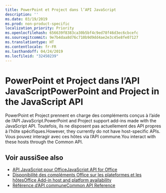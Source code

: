 ```yaml
---
title: PowerPoint et Project dans l’API JavaScript
description: ''
ms.date: 03/19/2019
ms.prod: non-product-specific
localization_priority: Priority
ms.openlocfilehash: 656639f8383ca30b5bf4c9ed78f46d3ec6cbcefc
ms.sourcegitcommit: 9e7b4daa8d76c710b9d9dd4ae2e3c45e8fe07127
ms.translationtype: HT
ms.contentlocale: fr-FR
ms.lasthandoff: 04/24/2019
ms.locfileid: "32450239"
---
```

# <a name="powerpoint-and-project-in-the-javascript-api"></a><span data-ttu-id="ceee5-102">PowerPoint et Project dans l’API JavaScript</span><span class="sxs-lookup"><span data-stu-id="ceee5-102">PowerPoint and Project in the JavaScript API</span></span>

<span data-ttu-id="ceee5-103">PowerPoint et Project prennent en charge des compléments conçus à l’aide de l’API JavaScript.</span><span class="sxs-lookup"><span data-stu-id="ceee5-103">PowerPoint and Project support add-ins made with the JavaScript API.</span></span> <span data-ttu-id="ceee5-104">Toutefois, ils ne disposent pas actuellement des API propres à l’hôte spécifiques.</span><span class="sxs-lookup"><span data-stu-id="ceee5-104">However, they currently do not have host-specific APIs.</span></span> <span data-ttu-id="ceee5-105">Vous pouvez interagir avec ces hôtes via l’API commune.</span><span class="sxs-lookup"><span data-stu-id="ceee5-105">You interact with these hosts through the Common API.</span></span> 

## <a name="see-also"></a><span data-ttu-id="ceee5-106">Voir aussi</span><span class="sxs-lookup"><span data-stu-id="ceee5-106">See also</span></span>

- [<span data-ttu-id="ceee5-107">API JavaScript pour Office</span><span class="sxs-lookup"><span data-stu-id="ceee5-107">JavaScript API for Office</span></span>](/office/dev/add-ins/reference/javascript-api-for-office)
- [<span data-ttu-id="ceee5-108">Disponibilité des compléments Office sur les plateformes et les hôtes</span><span class="sxs-lookup"><span data-stu-id="ceee5-108">Office Add-in host and platform availability</span></span>](/office/dev/add-ins/overview/office-add-in-availability)
- [<span data-ttu-id="ceee5-109">Référence d’API commune</span><span class="sxs-lookup"><span data-stu-id="ceee5-109">Common API Reference</span></span>](/javascript/api/overview/office)
